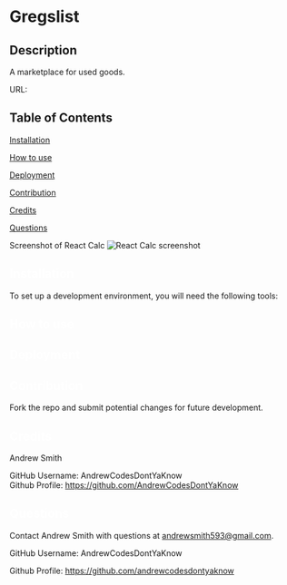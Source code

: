 # Gregslist

  ## Description
  A marketplace for used goods.

  URL: 
  
  
  ## Table of Contents

  <a href='#Installation'>Installation</a>

  <a href='#How to use'>How to use</a>
  
  <a href='#Deployment'>Deployment</a>
  
  <a href='#Contribution'>Contribution</a>

  <a href='#Credits'>Credits</a>

  <a href='#Questions'>Questions</a>
  
  Screenshot of React Calc
  ![React Calc screenshot](./img/calcpic.png?)


  ## <a id='Installation' style='color:white;'>Installation</a>
  To set up a development environment, you will need the following tools: 

  ## <a id='How to use' style='color:white;'>How to use</a>
  
  ## <a id='Deployment' style='color:white;'>Deployment</a>

  ## <a id='Contribution' style='color:white;'>Contribution</a>
  Fork the repo and submit potential changes for future development.
  
  ## <a id='Credits' style='color:white;'>Credits</a>
  Andrew Smith

  GitHub Username: AndrewCodesDontYaKnow <br>Github Profile: <a href='https://github.com/AndrewCodesDontYaKnow'>https://github.com/AndrewCodesDontYaKnow</a>

  
  ## <a id='Questions' style='color:white;'>Questions</a>
  Contact Andrew Smith with questions at andrewsmith593@gmail.com.

  GitHub Username: AndrewCodesDontYaKnow

  Github Profile: <a href='https://github.com/andrewcodesdontyaknow'>https://github.com/andrewcodesdontyaknow</a>
  

  <!-- Email: andrewsmith593@gmail.com -->


